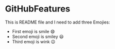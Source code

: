 # GitHubFeatures
This is README file and I need to add three Emojies:
* First emoji is smile 😄
* Second emoji is smiley 😃
* Third emoji is wink 😉
